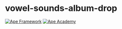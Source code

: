 # vowel-sounds-album-drop

[![Ape Framework](https://img.shields.io/badge/Built%20with-Ape%20Framework-brightgreen.svg)](https://apeworx.io)
[![Ape Academy](https://img.shields.io/badge/Ape%20Academy-ERC721%20template-yellow.svg)](https://github.com/ApeAcademy/ERC721)

<!-- Your Description Goes Here -->
